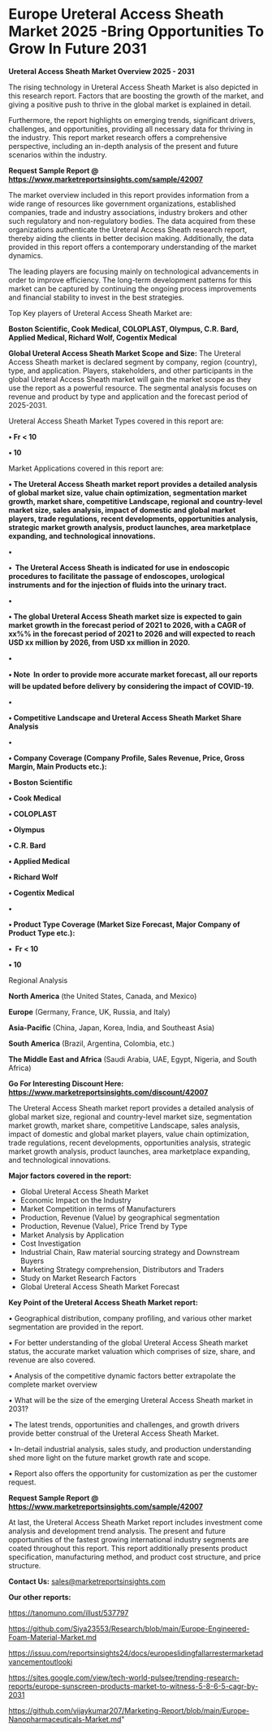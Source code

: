 # Europe Ureteral Access Sheath Market 2025 -Bring Opportunities To Grow In Future 2031

<Strong> Ureteral Access Sheath Market Overview 2025 - 2031</strong>

The rising technology in Ureteral Access Sheath Market is also depicted in this research report. Factors that are boosting the growth of the market, and giving a positive push to thrive in the global market is explained in detail.

Furthermore, the report highlights on emerging trends, significant drivers, challenges, and opportunities, providing all necessary data for thriving in the industry. This report market research offers a comprehensive perspective, including an in-depth analysis of the present and future scenarios within the industry.

<strong>Request Sample Report @ <a href=https://www.marketreportsinsights.com/sample/42007>https://www.marketreportsinsights.com/sample/42007</a></strong>

The market overview included in this report provides information from a wide range of resources like government organizations, established companies, trade and industry associations, industry brokers and other such regulatory and non-regulatory bodies. The data acquired from these organizations authenticate the Ureteral Access Sheath research report, thereby aiding the clients in better decision making. Additionally, the data provided in this report offers a contemporary understanding of the market dynamics.

The leading players are focusing mainly on technological advancements in order to improve efficiency. The long-term development patterns for this market can be captured by continuing the ongoing process improvements and financial stability to invest in the best strategies.

Top Key players of Ureteral Access Sheath Market are:

<strong>Boston Scientific, Cook Medical, COLOPLAST, Olympus, C.R. Bard, Applied Medical, Richard Wolf, Cogentix Medical</strong>

<strong><b>Global Ureteral Access Sheath Market Scope and Size:</b></strong>
The Ureteral Access Sheath market is declared segment by company, region (country), type, and application. Players, stakeholders, and other participants in the global Ureteral Access Sheath market will gain the market scope as they use the report as a powerful resource. The segmental analysis focuses on revenue and product by type and application and the forecast period of 2025-2031.

Ureteral Access Sheath Market Types covered in this report are:

<strong>•  Fr < 10

•  10</strong>

Market Applications covered in this report are:

<strong>•  The Ureteral Access Sheath market report provides a detailed analysis of global market size, value chain optimization, segmentation market growth, market share, competitive Landscape, regional and country-level market size, sales analysis, impact of domestic and global market players, trade regulations, recent developments, opportunities analysis, strategic market growth analysis, product launches, area marketplace expanding, and technological innovations.

•  

•   The Ureteral Access Sheath is indicated for use in endoscopic procedures to facilitate the passage of endoscopes, urological instruments and for the injection of fluids into the urinary tract.

•  

•  The global Ureteral Access Sheath market size is expected to gain market growth in the forecast period of 2021 to 2026, with a CAGR of xx%% in the forecast period of 2021 to 2026 and will expected to reach USD xx million by 2026, from USD xx million in 2020.

•  

•  Note  In order to provide more accurate market forecast, all our reports will be updated before delivery by considering the impact of COVID-19.

•  

•  Competitive Landscape and Ureteral Access Sheath Market Share Analysis

•  

•  Company Coverage (Company Profile, Sales Revenue, Price, Gross Margin, Main Products etc.): 

•  Boston Scientific

•  Cook Medical

•  COLOPLAST

•  Olympus

•  C.R. Bard

•  Applied Medical

•  Richard Wolf

•  Cogentix Medical

•  

•  Product Type Coverage (Market Size  Forecast, Major Company of Product Type etc.):

•   Fr < 10

•  10</strong> 

Regional Analysis

<strong>North America</strong> (the United States, Canada, and Mexico)

<strong>Europe</strong> (Germany, France, UK, Russia, and Italy)

<strong>Asia-Pacific</strong> (China, Japan, Korea, India, and Southeast Asia)

<strong>South America</strong> (Brazil, Argentina, Colombia, etc.)

<strong>The Middle East and Africa</strong> (Saudi Arabia, UAE, Egypt, Nigeria, and South Africa)

<strong>Go For Interesting Discount Here: <a href=https://www.marketreportsinsights.com/discount/42007>https://www.marketreportsinsights.com/discount/42007</a></strong>

The Ureteral Access Sheath market report provides a detailed analysis of global market size, regional and country-level market size, segmentation market growth, market share, competitive Landscape, sales analysis, impact of domestic and global market players, value chain optimization, trade regulations, recent developments, opportunities analysis, strategic market growth analysis, product launches, area marketplace expanding, and technological innovations.

<strong><b>Major factors covered in the report:</b></strong>
<ul>
  <li>Global Ureteral Access Sheath Market </li>
  <li>Economic Impact on the Industry</li>
  <li>Market Competition in terms of Manufacturers</li>
  <li>Production, Revenue (Value) by geographical segmentation</li>
  <li>Production, Revenue (Value), Price Trend by Type</li>
  <li>Market Analysis by Application</li>
  <li>Cost Investigation</li>
  <li>Industrial Chain, Raw material sourcing strategy and Downstream Buyers</li>
  <li>Marketing Strategy comprehension, Distributors and Traders</li>
  <li>Study on Market Research Factors</li>
  <li>Global Ureteral Access Sheath Market Forecast</li>
</ul>

<strong><b>Key Point of the Ureteral Access Sheath Market report:</b></strong>

• Geographical distribution, company profiling, and various other market segmentation are provided in the report.

• For better understanding of the global Ureteral Access Sheath market status, the accurate market valuation which comprises of size, share, and revenue are also covered.

• Analysis of the competitive dynamic factors better extrapolate the complete market overview

• What will be the size of the emerging Ureteral Access Sheath market in 2031?

• The latest trends, opportunities and challenges, and growth drivers provide better construal of the Ureteral Access Sheath Market.

• In-detail industrial analysis, sales study, and production understanding shed more light on the future market growth rate and scope.

• Report also offers the opportunity for customization as per the customer request.

<strong>Request Sample Report @ <a href=https://www.marketreportsinsights.com/sample/42007>https://www.marketreportsinsights.com/sample/42007</a></strong>

At last, the Ureteral Access Sheath Market report includes investment come analysis and development trend analysis. The present and future opportunities of the fastest growing international industry segments are coated throughout this report. This report additionally presents product specification, manufacturing method, and product cost structure, and price structure.

<strong>Contact Us:</strong>
sales@marketreportsinsights.com

<strong>Our other reports:</strong>

<a href=https://tanomuno.com/illust/537797>https://tanomuno.com/illust/537797</a>

<a href=https://github.com/Siya23553/Research/blob/main/Europe-Engineered-Foam-Material-Market.md>https://github.com/Siya23553/Research/blob/main/Europe-Engineered-Foam-Material-Market.md</a>

<a href=https://issuu.com/reportsinsights24/docs/europeslidingfallarrestermarketadvancementoutlooki>https://issuu.com/reportsinsights24/docs/europeslidingfallarrestermarketadvancementoutlooki</a>

<a href=https://sites.google.com/view/tech-world-pulsee/trending-research-reports/europe-sunscreen-products-market-to-witness-5-8-6-5-cagr-by-2031>https://sites.google.com/view/tech-world-pulsee/trending-research-reports/europe-sunscreen-products-market-to-witness-5-8-6-5-cagr-by-2031</a>

<a href=https://github.com/vijaykumar207/Marketing-Report/blob/main/Europe-Nanopharmaceuticals-Market.md>https://github.com/vijaykumar207/Marketing-Report/blob/main/Europe-Nanopharmaceuticals-Market.md</a>"
